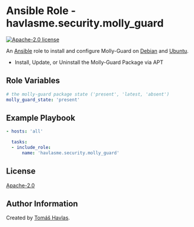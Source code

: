 Ansible Role - havlasme.security.molly_guard
============================================

[![Apache-2.0 license][license-image]][license-link]

An [Ansible](https://www.ansible.com/) role to install and configure Molly-Guard on [Debian](https://www.debian.org/) and [Ubuntu](https://www.ubuntu.com/).

* Install, Update, or Uninstall the Molly-Guard Package via APT

Role Variables
--------------

```yaml
# the molly-guard package state ('present', 'latest, 'absent')
molly_guard_state: 'present'
```

Example Playbook
----------------

```yaml title='Minimal'
- hosts: 'all'

  tasks:
  - include_role:
      name: 'havlasme.security.molly_guard'
```

License
-------

[Apache-2.0][license-link]

Author Information
------------------

Created by [Tomáš Havlas](https://havlas.me/).


[license-image]: https://img.shields.io/badge/license-Apache2.0-blue.svg?style=flat-square
[license-link]: ../../LICENSE
